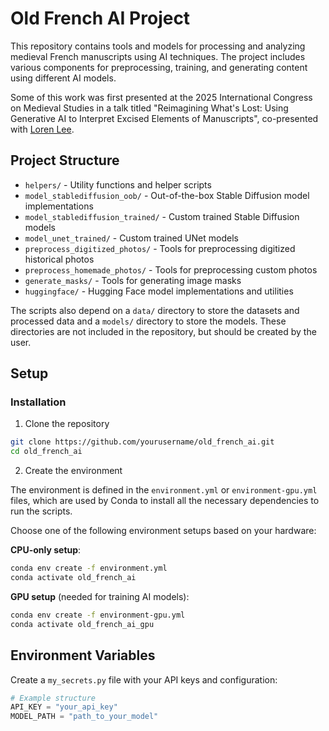# Old French AI Project

This repository contains tools and models for processing and analyzing medieval French manuscripts using AI techniques. The project includes various components for preprocessing, training, and generating content using different AI models.

Some of this work was first presented at the 2025 International Congress on Medieval Studies in a talk titled "Reimagining What's Lost: Using Generative AI to Interpret Excised Elements of Manuscripts", co-presented with [Loren Lee](https://github.com/leeloren).

## Project Structure

- `helpers/` - Utility functions and helper scripts
- `model_stablediffusion_oob/` - Out-of-the-box Stable Diffusion model implementations
- `model_stablediffusion_trained/` - Custom trained Stable Diffusion models
- `model_unet_trained/` - Custom trained UNet models
- `preprocess_digitized_photos/` - Tools for preprocessing digitized historical photos
- `preprocess_homemade_photos/` - Tools for preprocessing custom photos
- `generate_masks/` - Tools for generating image masks
- `huggingface/` - Hugging Face model implementations and utilities

The scripts also depend on a `data/` directory to store the datasets and processed data and a `models/` directory to store the models. These directories are not included in the repository, but should be created by the user.

## Setup

### Installation

1. Clone the repository
```bash
git clone https://github.com/yourusername/old_french_ai.git
cd old_french_ai
```

2. Create the environment

The environment is defined in the `environment.yml` or `environment-gpu.yml` files, which are used by Conda to install all the necessary dependencies to run the scripts.

Choose one of the following environment setups based on your hardware:

**CPU-only setup**:
```bash
conda env create -f environment.yml
conda activate old_french_ai
```

**GPU setup** (needed for training AI models):
```bash
conda env create -f environment-gpu.yml
conda activate old_french_ai_gpu
```

## Environment Variables

Create a `my_secrets.py` file with your API keys and configuration:

```python
# Example structure
API_KEY = "your_api_key"
MODEL_PATH = "path_to_your_model"
```
